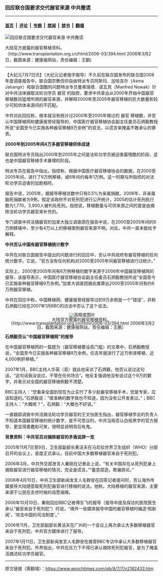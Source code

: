 ### 回应联合国要求交代器官来源 中共撒谎

---

#### [首页](../../../..?n2182433) &nbsp;|&nbsp; [评论](../../../../../epoch-comment?n2182433) &nbsp;|&nbsp; [专题](../../../../../epoch-special?n2182433) &nbsp;|&nbsp; [禁闻](../../../../../epoch-news?n2182433) &nbsp;|&nbsp; [禁书](../../../../../books?n2182433) &nbsp;|&nbsp; [翻墙](https://github.com/gfw-breaker/nogfw/blob/master/README.md?n2182433)


<div><img alt="回应联合国要求交代器官来源 中共撒谎" class="attachment-djy_600_400 size-djy_600_400 wp-post-image" src="https://i.epochtimes.com/assets/uploads/2008/07/80707012552459.gif"/>
<div class="caption">
 <p>
  大陆官方披露的器官移植资料。（http://www.transplantation.org.cn/html/2006-03/394.html 2006年3月2日，截图来源：健康报网站，责任编辑：王鹏)
 </p>
</div></div><hr/><div class="post_content" id="artbody" itemprop="articleBody">
 <!-- article content begin -->
 <p>
  【大纪元7月7日讯】（大纪元记者施宇报导）不久前在联合国发布的联合国2008年度调查报告中，联合国宗教信仰自由特派专员阿斯玛．加哈吉尔（Asma Jahangir）和联合国酷刑问题特派专员曼弗瑞德．诺瓦克（Manfred Nowak）针对中共活体摘取法轮功学员
  <ok href="https://www.epochtimes.com/gb/tag/%E5%99%A8%E5%AE%98.html">
   器官
  </ok>
  的指控，要求中共拿出从2000年开始中国器官移植数目猛增所用的器官来源，并解释2000年至2005年器官移植的巨大数量和较少可知供体来源间的不匹配。
 </p>
 <p>
  中共对此回应称，根本就没有统计过2000年至2005年做过的
  <ok href="https://www.epochtimes.com/gb/tag/%E5%99%A8%E5%AE%98.html">
   器官
  </ok>
  移植数，并否认中国移植网和健康报曾经报导的、中国医疗器官移植协会副主任委员石炳毅教授所说“全国至今已实施各种器官移植9万余例”的说法，以谎言来掩盖不敢承认的罪责。
 </p>
 <p>
  <b>
   2000年到2005年间4万多器官移植供体成谜
  </b>
 </p>
 <p>
  联合国特派专员指出2000年到2005年之间是法轮功学员被迫害最残酷的阶段，这也是中国器官移植手术暴增的阶段。
 </p>
 <p>
  特派专员在报告中指出，指控称，根据中国医疗器官移植协会的数据，在2000至2005年间，进行了6万例移植，或6年间约每年1万例。这一时期与所指控的对法轮功学员迫害的加剧相符。
 </p>
 <p>
  报告中说，2005年，据报导移植总数中只有0.5%为亲属捐献。2006年，非亲属脑死捐献者为9例。假定该政府不对死刑犯进行公开统计，2005的估计死刑执行数为1,770，3,900人被判处死刑。指控说，移植数量与可供来源之间的差是由摘除法轮功学员器官来补充的。
 </p>
 <p>
  专门调查中共活摘器官的加拿大独立调查团在报告中说，在2000至2005年间的6万例移植中，至少有4万以上的移植案例器官来源不明。对此，中共一直未能给予解释。
 </p>
 <p>
  <b>
   中共否认中国有器官移植统计数字
  </b>
 </p>
 <p>
  中共在对联合国报告中提出的问题进行的回应中，否认中共政府有器官移植的任何统计数字。它说，“官方没有任何机构对2000至2005年间器官移植进行过统计。”
 </p>
 <p>
  实际上，2000至2005年间有6万例移植的数字来源于2006年中国器官移植网的报导，该报导表示，中国医疗器官移植协会副主任委员石炳毅教授所说“全国至今已实施各种器官移植9万余例。”加拿大调查团据此推算出2000至2005年间有约6万例器官移植。
 </p>
 <p>
  中共在回应中称，中国移植网、健康报曾经报导过的9万余例是一个“错误”，并称石炳毅已经在2007年1月BBC的访谈中否认了这个说法。
 </p>
 <p>
  <!--image v 1.0-->
 </p>
 <div style="line-height: 90%; text-align: center;">
  <ok href=" https://i.epochtimes.com/assets/uploads/2008/07/80707012553459.gif" rel="noreferrer noopener" target="_blank">
   <img alt="" class="size-large wp-image-7367709" src="https://i.epochtimes.com/assets/uploads/2008/07/80707012553459.gif" title=""/>
  </ok>
  <img alt="高精度图片" border="0" src="//www.epochtimes.com/images/highRes.jpg"/>
  <br/>
  <span class="bn12">
   大陆官方披露的器官移植资料。（http://www.transplantation.org.cn/html/2006-03/394.html 2006年3月2日，截图来源：健康报网站，责任编辑：王鹏）
  </span>
 </div>
 <p>
  <!-- -->
 </p>
 <p>
  <b>
   石炳毅否认“中国器官移植网”的报导
  </b>
 </p>
 <p>
  在中国器官移植网的一篇题为〈器官移植要设高门槛〉的文章中，石炳毅教授说，“全国至今已实施各种器官移植9万余例，仅去年就进行了近万例肾移植、近4,000例肝移植。”
 </p>
 <p>
  2007年1月，BBC主持人华英（音）就此也采访了石炳毅，他否认说过这句话，“这句话我没说过，不管在任何场合”。他反复强调他没有说过这个9万的数字，并表示对全国的器官移植例数不清楚。
 </p>
 <p>
  BBC主持人：“您看来全国到现在为止实行了多少起器官移植手术，您是专家，应该知道的。”石炳毅说：“很准确的数字我也不知道，因为没有公开发表过。”；BBC主持人：“大概呢？”，石炳毅：“大概也不好说。”
 </p>
 <p>
  一直跟踪调查中共活摘法轮功学员器官的王文怡医生指出，器官移植学会的负责人不知道本国器官移植的统计数字，是不可思议的，中共当局否认白纸黑字的官方报导，更显得愚蠢和可笑，很明显说明背后有鬼。
 </p>
 <p>
  <b>
   背景资料：中共官员对摘除器官的矛盾说辞一览
  </b>
 </p>
 <p>
  2005年11月7日至9日，卫生部副部长黄洁夫在马尼拉世界卫生组织（WHO）分部召开的会议上，首度正式承认，目前中国大多数移植器官来自于死刑犯。
 </p>
 <p>
  2006年3月，中共外交部发言人秦刚在记者会上说，“有关中国存在从死刑犯身上摘取器官进行器官移植的情况，完全是谎言。”“蓄意捏造，欺骗舆论。”
 </p>
 <p>
  2006年4月10日，中共卫生部新闻发言人毛群安在回答记者提问时，否认海外传媒报导大陆随意取死刑犯器官进行移植的说法。他称，大陆移植的器官来源，主要来源于公民在去世时候的自愿捐赠。
 </p>
 <p>
  2006年10月10日，秦刚回应BBC记者傅东飞的报导（报导中提及探访的医院医生承认“器官来自于死刑犯”）时说，“境外一些媒体报导中国的器官移植时编造‘假新闻’，‘攻击中国的司法制度’。”
 </p>
 <p>
  2006年11月，卫生部副部长黄洁夫在广州的一个会议上再次承认大多数移植器官来自于死刑犯，中共官方媒体进行了报导。
 </p>
 <p>
  2007年1月11日，卫生部新闻发言人毛群安在接受BBC专访中承认大多数移植器官来自于死刑犯。外界指出，中共在压力下不得已承认摘除死刑犯器官，是为了掩盖活摘法轮功学员器官。
  <font color="#ffffff">
   (http://www.dajiyuan.com)
  </font>
 </p>
 <!-- article content end -->
 <div id="below_article_ad">
 </div>
</div>


---

原文链接（需翻墙）：https://www.epochtimes.com/gb/8/7/7/n2182433.htm